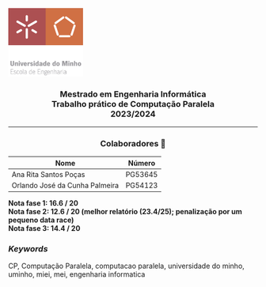 <img src='EEUM_logo.png' width="30%"/>

<h3 align="center">Mestrado em Engenharia Informática <br> Trabalho prático de Computação Paralela <br> 2023/2024 </h3>

---
<h3 align="center"> Colaboradores &#129309 </h2>

<div align="center">

| Nome                           | Número  |
|--------------------------------|---------|
| Ana Rita Santos Poças          | PG53645 |
| Orlando José da Cunha Palmeira | PG54123 |

</div>

<b> Nota fase 1: 16.6 / 20 </b> <br/>
<b> Nota fase 2: 12.6 / 20 (melhor relatório (23.4/25); penalização por um pequeno data race) </b> <br/>
<b> Nota fase 3: 14.4 / 20 </b>

<h3><i>Keywords</i></h3>
CP, Computação Paralela, computacao paralela, universidade do minho, uminho, miei, mei, engenharia informatica
